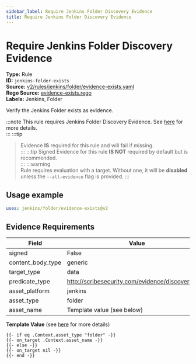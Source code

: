 ```yaml
---
sidebar_label: Require Jenkins Folder Discovery Evidence
title: Require Jenkins Folder Discovery Evidence
---  
```

# Require Jenkins Folder Discovery Evidence  
**Type:** Rule  
**ID:** `jenkins-folder-exists`  
**Source:** [v2/rules/jenkins/folder/evidence-exists.yaml](https://github.com/scribe-public/sample-policies/blob/main/v2/rules/jenkins/folder/evidence-exists.yaml)  
**Rego Source:** [evidence-exists.rego](https://github.com/scribe-public/sample-policies/blob/main/v2/rules/jenkins/folder/evidence-exists.rego)  
**Labels:** Jenkins, Folder  

Verify the Jenkins Folder exists as evidence.

:::note 
This rule requires Jenkins Folder Discovery Evidence. See [here](/docs/platforms/discover#jenkins-discovery) for more details.  
::: 
:::tip 
> Evidence **IS** required for this rule and will fail if missing.  
::: 
:::tip 
Signed Evidence for this rule **IS NOT** required by default but is recommended.  
::: 
:::warning  
Rule requires evaluation with a target. Without one, it will be **disabled** unless the `--all-evidence` flag is provided.
::: 

## Usage example

```yaml
uses: jenkins/folder/evidence-exists@v2
```

## Evidence Requirements  
| Field | Value |
|-------|-------|
| signed | False |
| content_body_type | generic |
| target_type | data |
| predicate_type | http://scribesecurity.com/evidence/discovery/v0.1 |
| asset_platform | jenkins |
| asset_type | folder |
| asset_name | Template value (see below) |

**Template Value** (see [here](/docs/valint/initiatives#template-arguments) for more details)

```
{{- if eq .Context.asset_type "folder" -}}
{{- on_target .Context.asset_name -}}
{{- else -}}
{{- on_target nil -}}
{{- end -}}
```

